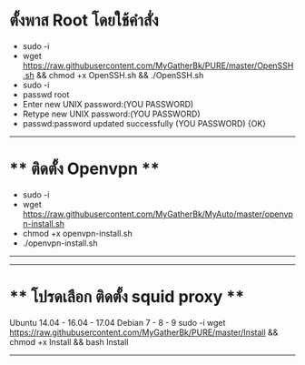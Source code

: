# **ตั้งพาส Root โดยใช้คำสั่ง** <br>
- sudo -i <br>
- wget https://raw.githubusercontent.com/MyGatherBk/PURE/master/OpenSSH.sh && chmod +x OpenSSH.sh && ./OpenSSH.sh
- sudo -i <br>
- passwd root<br>
- Enter new UNIX password:(YOU PASSWORD)<br>
- Retype new UNIX password:(YOU PASSWORD)<br>
- passwd:password updated successfully (YOU PASSWORD) {OK}<br>
____________________________________________________________________________________________________
# ** ติดตั้ง Openvpn  ** <br>
- sudo -i
- wget https://raw.githubusercontent.com/MyGatherBk/MyAuto/master/openvpn-install.sh
- chmod +x openvpn-install.sh
- ./openvpn-install.sh
____________________________________________________________________________________________________
____________________________________________________________________________________________________
# **  โปรดเลือก ติดตั้ง squid proxy ** <br>
Ubuntu 14.04 - 16.04 - 17.04
Debian 7 - 8 - 9
sudo -i 
wget https://raw.githubusercontent.com/MyGatherBk/PURE/master/Install && chmod +x Install && bash Install
____________________________________________________________________________________________________
